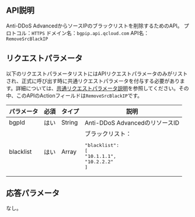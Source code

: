 

## API説明
Anti-DDoS AdvancedからソースIPのブラックリストを削除するためのAPI。
プロトコル：`HTTPS`
ドメイン名：`bgpip.api.qcloud.com`
API名：`RemoveSrcBlackIP`

## リクエストパラメータ
以下のリクエストパラメータリストにはAPIリクエストパラメータのみがリストされ、正式に呼び出す時に共通リクエストパラメータを付与する必要があります。詳細については、[共通リクエストパラメータ説明](https://cloud.tencent.com/document/product/1014/31224)を参照してください。その中、このAPIのActionフィールドは`RemoveSrcBlackIP`です。

| パラメータ | 必須 | タイプ | 説明 |
|---------|---------|---------|---------|
| bgpId | はい | String | Anti-DDoS AdvancedのリソースID |
| blacklist | はい | Array | ブラックリスト：<pre>"blacklist": [</br>"10.1.1.1",</br>"10.2.2.2"</br>]</pre> |

## 応答パラメータ
なし。

